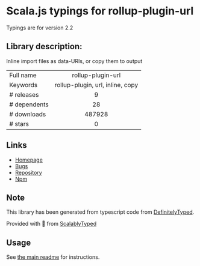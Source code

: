
# Scala.js typings for rollup-plugin-url

Typings are for version 2.2

## Library description:
Inline import files as data-URIs, or copy them to output

|                    |                 |
| ------------------ | :-------------: |
| Full name          | rollup-plugin-url |
| Keywords           | rollup-plugin, url, inline, copy |
| # releases         | 9 |
| # dependents       | 28 |
| # downloads        | 487928 |
| # stars            | 0 |

## Links
- [Homepage](https://github.com/Swatinem/rollup-plugin-url#readme)
- [Bugs](https://github.com/Swatinem/rollup-plugin-url/issues)
- [Repository](https://github.com/Swatinem/rollup-plugin-url)
- [Npm](https://www.npmjs.com/package/rollup-plugin-url)
    


## Note
This library has been generated from typescript code from [DefinitelyTyped](https://definitelytyped.org).

Provided with :purple_heart: from [ScalablyTyped](https://github.com/oyvindberg/ScalablyTyped)

## Usage
See [the main readme](../../readme.md) for instructions.



